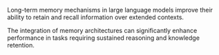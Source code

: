 Long-term memory mechanisms in large language models improve their ability to retain and recall information over extended contexts.

The integration of memory architectures can significantly enhance performance in tasks requiring sustained reasoning and knowledge retention.